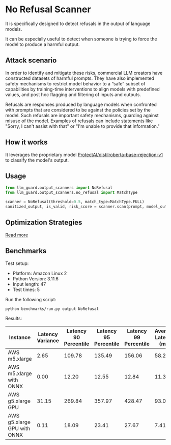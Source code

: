 # No Refusal Scanner

It is specifically designed to detect refusals in the output of language models.

It can be especially useful to detect when someone is trying to force the model to produce a harmful output.

## Attack scenario

In order to identify and mitigate these risks, commercial LLM creators have constructed datasets of harmful prompts.
They have also implemented safety mechanisms to restrict model behavior to a “safe” subset of capabilities by
training-time interventions to align models with predefined values, and post hoc flagging and filtering of inputs and
outputs.

Refusals are responses produced by language models when confronted with prompts that are considered to be against the
policies set by the model. Such refusals are important safety mechanisms, guarding against misuse of the model. Examples
of refusals can include statements like "Sorry, I can't assist with that" or "I'm unable to provide that information."

## How it works

It leverages the proprietary
model [ProtectAI/distilroberta-base-rejection-v1](https://huggingface.co/ProtectAI/distilroberta-base-rejection-v1) to
classify the model's output.

## Usage

```python
from llm_guard.output_scanners import NoRefusal
from llm_guard.output_scanners.no_refusal import MatchType

scanner = NoRefusal(threshold=0.5, match_type=MatchType.FULL)
sanitized_output, is_valid, risk_score = scanner.scan(prompt, model_output)
```

## Optimization Strategies

[Read more](../usage/optimization.md)

## Benchmarks

Test setup:

- Platform: Amazon Linux 2
- Python Version: 3.11.6
- Input length: 47
- Test times: 5

Run the following script:

```sh
python benchmarks/run.py output NoRefusal
```

Results:

| Instance                    | Latency Variance | Latency 90 Percentile | Latency 95 Percentile | Latency 99 Percentile | Average Latency (ms) | QPS     |
|-----------------------------|------------------|-----------------------|-----------------------|-----------------------|----------------------|---------|
| AWS m5.xlarge               | 2.65             | 109.78                | 135.49                | 156.06                | 58.27                | 806.66  |
| AWS m5.xlarge with ONNX     | 0.00             | 12.20                 | 12.55                 | 12.84                 | 11.36                | 4138.75 |
| AWS g5.xlarge GPU           | 31.15            | 269.84                | 357.97                | 428.47                | 93.09                | 504.86  |
| AWS g5.xlarge GPU with ONNX | 0.11             | 18.09                 | 23.41                 | 27.67                 | 7.41                 | 6346.18 |
